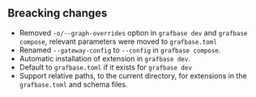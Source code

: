 ## Breacking changes

- Removed `-o/--graph-overrides` option in `grafbase dev` and `grafbase compose`, relevant parameters were moved to `grafbase.toml`
- Renamed `--gateway-config` to `--config` in `grafbase compose`.
- Automatic installation of extension in `grafbase dev`.
- Default to `grafbase.toml` if it exists for `grafbase dev`
- Support relative paths, to the current directory, for extensions in the `grafbase.toml` and schema files.
